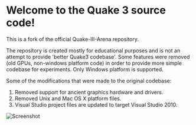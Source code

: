 Welcome to the Quake 3 source code!
===============================

This is a fork of the official Quake-III-Arena repository.

The repository is created mostly for educational purposes and is not an attempt
to provide 'better Quake3 codebase'. Some features were removed (old GPUs,
non-windows platform code) in order to provide more simple codebase for 
experiments. Only Windows platform is supported.

Some of the modifications that were made to the original codebase:

1. Removed support for ancient graphics hardware and drivers.
1. Removed Unix and Mac OS X platform files. 
1. Visual Studio project files are updated to target Visual Studio 2010.

![Screenshot](https://github.com/artemalive/Quake-III-Arena/raw/master/Screenshot.jpg)